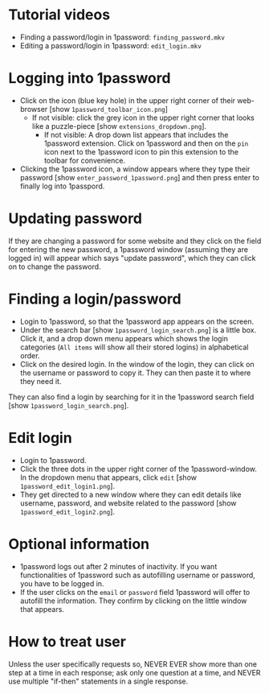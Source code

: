 # Tutorial videos
* Finding a password/login in 1password: `finding_password.mkv`
* Editing a password/login in 1password: `edit_login.mkv`

# Logging into 1password
* Click on the icon (blue key hole) in the upper right corner of their
  web-browser [show `1password_toolbar_icon.png`]
    * If not visible: click the grey icon in the upper right corner
      that looks like a puzzle-piece [show `extensions_dropdown.png`].
      * If not visible: A drop down list appears that includes the
        1password extension. Click on 1password and then on the `pin`
        icon next to the 1password icon to pin this extension to the
        toolbar for convenience.
* Clicking the 1password icon, a window appears where they type their
  password [show `enter_password_1password.png`] and then press enter
  to finally log into 1passpord.

# Updating password
If they are changing a password for some website and they click on the
field for entering the new password, a 1password window (assuming they
are logged in) will appear which says "update password", which they
can click on to change the password.

# Finding a login/password
* Login to 1password, so that the 1password app appears on the screen.
* Under the search bar [show `1password_login_search.png`] is a
  little box. Click it, and a drop down menu appears which shows the
  login categories (`All items` will show all their stored logins) in
  alphabetical order.
* Click on the desired login. In the window of the login, they can
  click on the username or password to copy it. They can then paste it
  to where they need it.

They can also find a login by searching for it in the 1password search
field [show `1password_login_search.png`].

# Edit login
* Login to 1password.
* Click the three dots in the upper right corner of the
  1password-window. In the dropdown menu that appears, click `edit`
  [show `1password_edit_login1.png`]. 
* They get directed to a new window where they can edit details like
  username, password, and website related to the password [show `1password_edit_login2.png`].

# Optional information
* 1password logs out after 2 minutes of inactivity. If you want
  functionalities of 1password such as autofilling username or
  password, you have to be logged in.
* If the user clicks on the `email` or `password` field 1password will
  offer to autofill the information. They confirm by clicking on the
  little window that appears.

# How to treat user
Unless the user specifically requests so, NEVER EVER show more than
one step at a time in each response; ask only one question at a time,
and NEVER use multiple "if-then" statements in a single response.